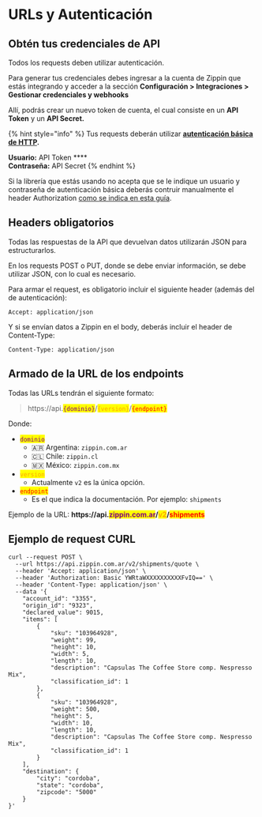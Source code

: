 # URLs y Autenticación

## Obtén tus credenciales de API

Todos los requests deben utilizar autenticación.&#x20;

Para generar tus credenciales debes ingresar a la cuenta de Zippin que estás integrando y acceder a la sección **Configuración > Integraciones > Gestionar credenciales y webhooks**

Allí, podrás crear un nuevo token de cuenta, el cual consiste en un **API Token** y un **API Secret.**

{% hint style="info" %}
Tus requests deberán utilizar [**autenticación básica de HTTP**](https://es.wikipedia.org/wiki/Autenticaci%C3%B3n\_de\_acceso\_b%C3%A1sica)**.**

**Usuario:** API Token **** \
**Contraseña:** API Secret
{% endhint %}

Si la librería que estás usando no acepta que se le indique un usuario y contraseña de autenticación básica deberás contruir manualmente el header Authorization [como se indica en esta guía](https://diego.com.es/autenticacion-http).

## Headers obligatorios

Todas las respuestas de la API que devuelvan datos utilizarán JSON para estructurarlos.

En los requests POST o PUT, donde se debe enviar información, se debe utilizar JSON, con lo cual es necesario.

Para armar el request, es obligatorio incluir el siguiente header (además del de autenticación):

```
Accept: application/json
```

Y si se envían datos a Zippin en el body, deberás incluir el header de Content-Type:

```
Content-Type: application/json
```

## Armado de la URL de los endpoints

Todas las URLs tendrán el siguiente formato:

> https://api.<mark style="color:purple;">`{dominio}`</mark>/<mark style="color:orange;">`{version}`</mark>/<mark style="color:red;">`{endpoint}`</mark>

Donde:

* <mark style="color:purple;">`dominio`</mark>
  * 🇦🇷 Argentina: `zippin.com.ar`&#x20;
  * 🇨🇱 Chile: `zippin.cl`
  * 🇲🇽 México: `zippin.com.mx`
* <mark style="color:orange;">`version`</mark>
  * Actualmente `v2` es la única opción.
* <mark style="color:red;">`endpoint`</mark>
  * Es el que indica la documentación. Por ejemplo: `shipments`

Ejemplo de la URL: **https://api.**<mark style="color:purple;">**zippin.com.ar**</mark>**/**<mark style="color:orange;">**v2**</mark>**/**<mark style="color:red;">**shipments**</mark>&#x20;

## Ejemplo de request CURL

```
curl --request POST \
  --url https://api.zippin.com.ar/v2/shipments/quote \
  --header 'Accept: application/json' \
  --header 'Authorization: Basic YWRtaWXXXXXXXXXXFvIQ==' \
  --header 'Content-Type: application/json' \
  --data '{
	"account_id": "3355",
	"origin_id": "9323",
	"declared_value": 9015,
	"items": [
		{
			"sku": "103964928",
			"weight": 99,
			"height": 10,
			"width": 5,
			"length": 10,
			"description": "Capsulas The Coffee Store comp. Nespresso Mix",
			"classification_id": 1
		},
		{
			"sku": "103964928",
			"weight": 500,
			"height": 5,
			"width": 10,
			"length": 10,
			"description": "Capsulas The Coffee Store comp. Nespresso Mix",
			"classification_id": 1
		}
	],
	"destination": {
		"city": "cordoba",
		"state": "cordoba",
		"zipcode": "5000"
	}
}'
```
